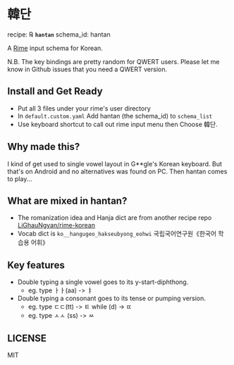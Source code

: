# 韓단

recipe: ℞ **`hantan`**
schema_id: hantan

A [Rime](https://rime.im) input schema for Korean.

N.B. The key bindings are pretty random for QWERT users. Please let me know in Github issues that you need a QWERT version.

## Install and Get Ready

- Put all 3 files under your rime's user directory
- In `default.custom.yaml` Add hantan (the schema_id) to `schema_list`
- Use keyboard shortcut to call out rime input menu then Choose 韓단.

## Why made this?

I kind of get used to single vowel layout in G**gle's Korean keyboard. But that's on Android and no alternatives was found on PC. Then hantan comes to play...

## What are mixed in hantan?

- The romanization idea and Hanja dict are from another recipe repo [LiGhauNgyan/rime-korean](https://github.com/LiGhauNgyan/rime-korean/blob/master/README.md)
- Vocab dict is `ko__hangugeo_hakseubyong_eohwi` 국립국어연구원《한국어 학습용 어휘》

## Key features

- Double typing a single vowel goes to its y-start-diphthong.
  - eg. type ㅏㅏ(aa) -> ㅑ
- Double typing a consonant goes to its tense or pumping version.
  - eg. type ㄷㄷ(tt) -> ㅌ while (d) -> ㄸ
  - eg. type ㅅㅅ (ss) -> ㅆ

## LICENSE

MIT
